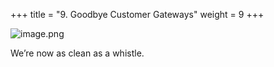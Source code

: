 +++
title = "9. Goodbye Customer Gateways"
weight = 9
+++


![image.png](/images/008-viii-clean-it-up/41-617744-image.png)


We’re now as clean as a whistle. 


